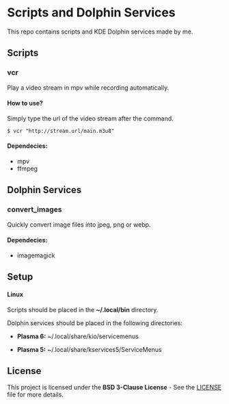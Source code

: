 # Scripts and Dolphin Services

This repo contains scripts and KDE Dolphin services made by me.

## Scripts

### vcr

Play a video stream in mpv while recording automatically.

#### How to use?

Simply type the url of the video stream after the command.

```
$ vcr "http://stream.url/main.m3u8"
```

#### Dependecies:

- mpv
- ffmpeg

## Dolphin Services

### convert_images

Quickly convert image files into jpeg, png or webp.

#### Dependecies:

- imagemagick

## Setup

#### Linux

Scripts should be placed in the **~/.local/bin** directory.

Dolphin services should be placed in the following directories:

-  **Plasma 6:** ~/.local/share/kio/servicemenus

- **Plasma 5:** ~/.local/share/kservices5/ServiceMenus

## License

This project is licensed under the __BSD 3-Clause License__ - See the [LICENSE](./LICENSE) file for more details.

